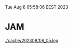 Tue Aug  8 05:58:06 EEST 2023
# JAM
<a href='./cache/202308/08_05.log'>./cache/202308/08_05.log</a>
